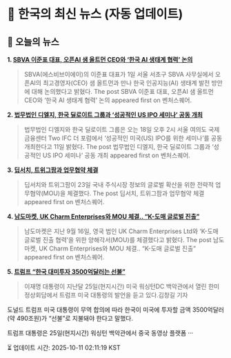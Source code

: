 # 📢 한국의 최신 뉴스 (자동 업데이트)

## 📰 오늘의 뉴스
**1. [SBVA 이준표 대표, 오픈AI 샘 올트먼 CEO와 ‘한국 AI 생태계 협력’ 논의](https://www.venturesquare.net/1007755)**
> SBVA(에스비브이에이)의 이준표 대표가 1일 서울 서초구 SBVA 사무실에서 오픈AI의 최고경영자(CEO) 샘 올트먼과 만나 한국 인공지능(AI) 생태계 발전 방안에 대해 논의했다고 밝혔다.
The post SBVA 이준표 대표, 오픈AI 샘 올트먼 CEO와 ‘한국 AI 생태계 협력’ 논의 appeared first on 벤처스퀘어.

**2. [법무법인 디엘지, 한국 딜로이트 그룹과 ‘성공적인 US IPO 세미나’ 공동 개최](https://www.venturesquare.net/1004199)**
> 법무법인 디엘지와 한국 딜로이트 그룹은 오는 18일 오후 2시 서울 여의도 국제금융센터 Two IFC 더 포럼에서 ‘성공적인 미국(US) IPO를 위한 세미나’를 공동 개최한다고 11일 밝혔다.
The post 법무법인 디엘지, 한국 딜로이트 그룹과 ‘성공적인 US IPO 세미나’ 공동 개최 appeared first on 벤처스퀘어.

**3. [딥서치, 트위그팜과 업무협약 체결](https://www.venturesquare.net/1005990)**
> 딥서치와 트위그팜이 23일 국내 주식시장 정보의 글로벌 확산을 위한 전략적 업무협약(MOU)을 체결했다.
The post 딥서치, 트위그팜과 업무협약 체결 appeared first on 벤처스퀘어.

**4. [남도마켓, UK Charm Enterprises와 MOU 체결.. “K-도매 글로벌 진출”](https://www.venturesquare.net/1005730)**
> 남도마켓은 지난 9월 16일, 영국 법인 UK Charm Enterprises Ltd와 ‘K-도매 글로벌 진출 협력’을 위한 양해각서(MOU)를 체결했다고 밝혔다.
The post 남도마켓, UK Charm Enterprises와 MOU 체결.. “K-도매 글로벌 진출” appeared first on 벤처스퀘어.

**5. [트럼프 “한국 대미투자 3500억달러는 선불”](https://www.khan.co.kr/article/202509260718001)**
> 이재명 대통령이 지난달 25일(현지시간) 미국 워싱턴DC 백악관에서 열린 한미정상회담에서 트럼프 미국 대통령의 발언을 듣고 있다.김창길 기자

도널드 트럼프 미국 대통령이 무역 합의에 따라 한국이 미국에 투자할 금액 3500억달러(약 490조원)가 “선불”로 지불돼야 한다고 말했다.

트럼프 대통령은 25일(현지시간) 워싱턴 백악관에서 중국 동영상 플랫폼 ···


⏳ 업데이트 시간: 2025-10-11 02:11:19 KST
